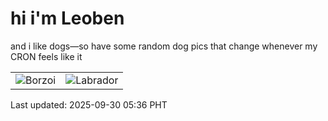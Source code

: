# hi i'm Leoben

and i like dogs—so have some random dog pics that change whenever my CRON feels like it

|  |  |
|--------|----------|
| ![Borzoi](https://random-dog-vercel.vercel.app/api/random-borzoi?v=1759181760) | ![Labrador](https://random-dog-vercel.vercel.app/api/random-labrador?v=1759181760) |

Last updated: 2025-09-30 05:36 PHT
